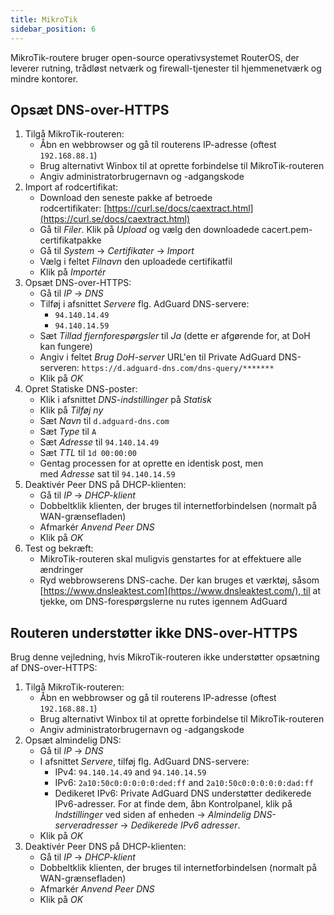 ```yaml
---
title: MikroTik
sidebar_position: 6
---
```


MikroTik-routere bruger open-source operativsystemet RouterOS, der leverer rutning, trådløst netværk og firewall-tjenester til hjemmenetværk og mindre kontorer.

## Opsæt DNS-over-HTTPS

1. Tilgå MikroTik-routeren:
   - Åbn en webbrowser og gå til routerens IP-adresse (oftest `192.168.88.1`)
   - Brug alternativt Winbox til at oprette forbindelse til MikroTik-routeren
   - Angiv administratorbrugernavn og -adgangskode
2. Import af rodcertifikat:
   - Download den seneste pakke af betroede rodcertifikater: [https://curl.se/docs/caextract.html](https://curl.se/docs/caextract.html)
   - Gå til _Filer_. Klik på _Upload_ og vælg den downloadede cacert.pem-certifikatpakke
   - Gå til _System_ → _Certifikater_ → _Import_
   - Vælg i feltet _Filnavn_ den uploadede certifikatfil
   - Klik på _Importér_
3. Opsæt DNS-over-HTTPS:
   - Gå til _IP_ → _DNS_
   - Tilføj i afsnittet _Servere_ flg. AdGuard DNS-servere:
     - `94.140.14.49`
     - `94.140.14.59`
   - Sæt _Tillad fjernforespørgsler_ til _Ja_ (dette er afgørende for, at DoH kan fungere)
   - Angiv i feltet _Brug DoH-server_ URL'en til Private AdGuard DNS-serveren: `https://d.adguard-dns.com/dns-query/*******`
   - Klik på _OK_
4. Opret Statiske DNS-poster:
   - Klik i afsnittet _DNS-indstillinger_ på _Statisk_
   - Klik på _Tilføj ny_
   - Sæt _Navn_ til `d.adguard-dns.com`
   - Sæt _Type_ til `A`
   - Sæt _Adresse_ til `94.140.14.49`
   - Sæt _TTL_ til `1d 00:00:00`
   - Gentag processen for at oprette en identisk post, men med _Adresse_ sat til `94.140.14.59`
5. Deaktivér Peer DNS på DHCP-klienten:
   - Gå til _IP_ → _DHCP-klient_
   - Dobbeltklik klienten, der bruges til internetforbindelsen (normalt på WAN-grænsefladen)
   - Afmarkér _Anvend Peer DNS_
   - Klik på _OK_
6. Test og bekræft:
   - MikroTik-routeren skal muligvis genstartes for at effektuere alle ændringer
   - Ryd webbrowserens DNS-cache. Der kan bruges et værktøj, såsom [https://www.dnsleaktest.com](https://www.dnsleaktest.com/), til at tjekke, om DNS-forespørgslerne nu rutes igennem AdGuard

## Routeren understøtter ikke DNS-over-HTTPS

Brug denne vejledning, hvis MikroTik-routeren ikke understøtter opsætning af DNS-over-HTTPS:

1. Tilgå MikroTik-routeren:
   - Åbn en webbrowser og gå til routerens IP-adresse (oftest `192.168.88.1`)
   - Brug alternativt Winbox til at oprette forbindelse til MikroTik-routeren
   - Angiv administratorbrugernavn og -adgangskode
2. Opsæt almindelig DNS:
   - Gå til _IP_ → _DNS_
   - I afsnittet _Servere_, tilføj flg. AdGuard DNS-servere:
     - IPv4: `94.140.14.49` and `94.140.14.59`
     - IPv6: `2a10:50c0:0:0:0:0:ded:ff` and `2a10:50c0:0:0:0:0:dad:ff`
     - Dedikeret IPv6: Private AdGuard DNS understøtter dedikerede IPv6-adresser. For at finde dem, åbn Kontrolpanel, klik på _Indstillinger_ ved siden af enheden → _Almindelig DNS-serveradresser_ → _Dedikerede IPv6 adresser_.
   - Klik på _OK_
3. Deaktivér Peer DNS på DHCP-klienten:
   - Gå til _IP_ → _DHCP-klient_
   - Dobbeltklik klienten, der bruges til internetforbindelsen (normalt på WAN-grænsefladen)
   - Afmarkér _Anvend Peer DNS_
   - Klik på _OK_
